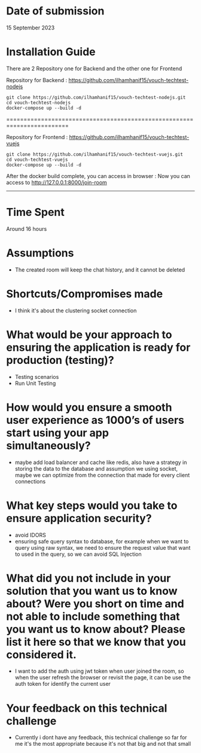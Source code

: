 # Date of submission
15 September 2023

# Installation Guide
There are 2 Repository one for Backend and the other one for Frontend

Repository for Backend :
https://github.com/ilhamhanif15/vouch-techtest-nodejs
```
git clone https://github.com/ilhamhanif15/vouch-techtest-nodejs.git
cd vouch-techtest-nodejs
docker-compose up --build -d
```
========================================================================

Repository for Frontend :
https://github.com/ilhamhanif15/vouch-techtest-vuejs
```
git clone https://github.com/ilhamhanif15/vouch-techtest-vuejs.git
cd vouch-techtest-vuejs
docker-compose up --build -d
```
After the docker build complete, you can access in browser : Now you can access to http://127.0.0.1:8000/join-room

---

# Time Spent
Around 16 hours

# Assumptions
- The created room will keep the chat history, and it cannot be deleted

# Shortcuts/Compromises made
- I think it's about the clustering socket connection

# What would be your approach to ensuring the application is ready for production (testing)?
- Testing scenarios 
- Run Unit Testing

# How would you ensure a smooth user experience as 1000’s of users start using your app simultaneously?
- maybe add load balancer and cache like redis, also have a strategy in storing the data to the database and assumption we using socket, maybe we can optimize from the connection that made for every client connections

# What key steps would you take to ensure application security?
- avoid IDORS
- ensuring safe query syntax to database, for example when we want to query using raw syntax, we need to ensure the request value that want to used in the query, so we can avoid SQL Injection

# What did you not include in your solution that you want us to know about? Were you short on time and not able to include something that you want us to know about? Please list it here so that we know that you considered it.
- I want to add the auth using jwt token when user joined the room, so when the user refresh the browser or revisit the page, it can be use the auth token for identify the current user

# Your feedback on this technical challenge
- Currently i dont have any feedback, this technical challenge so far for me it's the most appropriate because it's not that big and not that small